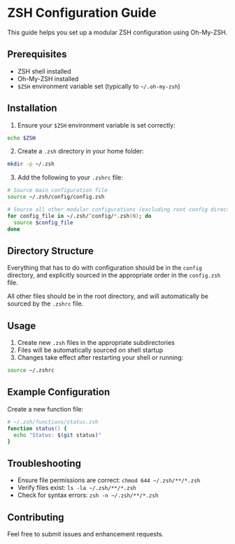 # ZSH Configuration Guide

This guide helps you set up a modular ZSH configuration using Oh-My-ZSH.

## Prerequisites

- ZSH shell installed
- Oh-My-ZSH installed
- `$ZSH` environment variable set (typically to `~/.oh-my-zsh`)

## Installation

1. Ensure your `$ZSH` environment variable is set correctly:
```zsh
echo $ZSH
```

2. Create a `.zsh` directory in your home folder:
```zsh
mkdir -p ~/.zsh
```

3. Add the following to your `.zshrc` file:
```zsh
# Source main configuration file
source ~/.zsh/config/config.zsh

# Source all other modular configurations (excluding root config directory)
for config_file in ~/.zsh/^config/*.zsh(N); do
  source $config_file
done
```

## Directory Structure

Everything that has to do with configuration should be in the `config` directory,
and explicitly sourced in the appropriate order in the `config.zsh` file.

All other files should be in the root directory, and will automatically be sourced by the `.zshrc` file.

## Usage

1. Create new `.zsh` files in the appropriate subdirectories
2. Files will be automatically sourced on shell startup
3. Changes take effect after restarting your shell or running:
```zsh
source ~/.zshrc
```

## Example Configuration

Create a new function file:
```zsh
# ~/.zsh/functions/status.zsh
function status() {
  echo "Status: $(git status)"
}
```

## Troubleshooting

- Ensure file permissions are correct: `chmod 644 ~/.zsh/**/*.zsh`
- Verify files exist: `ls -la ~/.zsh/**/*.zsh`
- Check for syntax errors: `zsh -n ~/.zsh/**/*.zsh`

## Contributing

Feel free to submit issues and enhancement requests.
